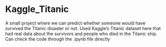 # Kaggle_Titanic
A small project where we can predict whether someone would have survived the Titanic disaster or not. 
Used Kaggle’s Titanic dataset here that had real data about the survivors and people who died in the Titanic ship.
Can check the code through the .ipynb file directly

